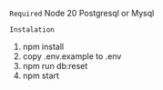 `Required`
Node 20
Postgresql or Mysql

`Instalation`
1. npm install
2. copy .env.example to .env
3. npm run db:reset
4. npm start
